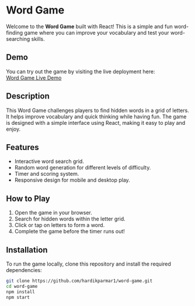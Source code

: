 # Word Game

Welcome to the **Word Game** built with React! This is a simple and fun word-finding game where you can improve your vocabulary and test your word-searching skills.

## Demo

You can try out the game by visiting the live deployment here:  
[Word Game Live Demo](https://hardikparmar1.github.io/Word-Game/)

## Description

This Word Game challenges players to find hidden words in a grid of letters. It helps improve vocabulary and quick thinking while having fun. The game is designed with a simple interface using React, making it easy to play and enjoy.

## Features

- Interactive word search grid.
- Random word generation for different levels of difficulty.
- Timer and scoring system.
- Responsive design for mobile and desktop play.

## How to Play

1. Open the game in your browser.
2. Search for hidden words within the letter grid.
3. Click or tap on letters to form a word.
4. Complete the game before the timer runs out!

## Installation

To run the game locally, clone this repository and install the required dependencies:

```bash
git clone https://github.com/hardikparmar1/word-game.git
cd word-game
npm install
npm start

